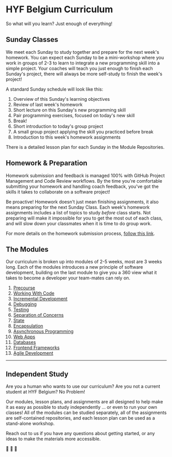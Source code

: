 # HYF Belgium Curriculum

So what will you learn?  Just enough of everything!

## Sunday Classes

We meet each Sunday to study together and prepare for the next week's homework.  You can expect each Sunday to be a mini-workshop where you work in groups of 2-3 to learn to integrate a new programming skill into a simple project. Your coaches will teach you just enough to finish each Sunday's project, there will always be more self-study to finish the week's project!

A standard Sunday schedule will look like this:

1. Overview of this Sunday's learning objectives
1. Review of last week's homework
1. Short lecture on this Sunday's new programming skill
1. Pair programming exercises, focused on today's new skill
1. Break!
1. Short introduction to today's group project
1. A small group project applying the skill you practiced before break
1. Introduction to this week's homework assignments

There is a detailed lesson plan for each Sunday in the Module Repositories.

## Homework & Preparation

Homework submission and feedback is managed 100% with GitHub Project Management and Code Review workflows.  By the time you're comfortable submitting your homework and handling coach feedback, you've got the skills it takes to collaborate on a software project!

Be proactive!  Homework doesn't just mean finishing assignments, it also means preparing for the next Sunday Class.  Each week's homework assignments includes a list of topics to study _before_ class starts.  Not preparing will make it impossible for you to get the most out of each class, and will slow down your classmates when it is time to do group work.

For more details on the homework submission process, [follow this link](https://github.com/hackyourfuturebelgium/homework-submission).

## The Modules

Our curriculum is broken up into modules of 2-5 weeks, most are 3 weeks long.  Each of the modules introduces a new principle of software development, building on the last module to give you a 360 view what it takes to become a developer your team-mates can rely on.

1. [Precourse](./precourse.md)
1. [Working With Code](./working-with-code.md)
1. [Incremental Development](./incremental-development.md)
1. [Debugging](./debugging.md)
1. [Testing](./testing.md)
1. [Separation of Concerns](./separation-of-concerns.md)
1. [State](./state.md)
1. [Encapsulation](./encapsulation.md)
1. [Asynchronous Programming](./asynchronous-programming.md)
1. [Web Apps](./web-apps.md)
1. [Databases](./databases.md)
1. [Frontend Frameworks](./frontend-frameworks.md)
1. [Agile Development](./agile-development.md)

---

## Independent Study

Are you a human who wants to use our curriculum?  Are you not a current student at HYF Belgium?  No Problem!

Our modules, lesson plans, and assignments are all designed to help make it as easy as possible to study independently ... or even to run your own classes!  All of the modules can be studied separately, all of the assignments are self-contained repositories, and each lesson plan can be used as a stand-alone workshop.

Reach out to us if you have any questions about getting started, or any ideas to make the materials more accessible.

:egg: :hatching_chick: :hatched_chick:
